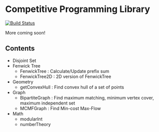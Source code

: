 # Competitive Programming Library

[![Build Status](https://travis-ci.com/exqt/CPLib.svg?token=KEwMuy4A1vEC4DDpHYqf&branch=master)](https://travis-ci.com/exqt/CPLib)

More coming soon!

## Contents
- Disjoint Set
- Fenwick Tree
    - FenwickTree : Calculate/Update prefix sum
    - FenwickTree2D : 2D version of FenwickTree
- Geometry
    - getConvexHull : Find convex hull of a set of points
- Graph
    - BipartiteGraph : Find maximum matching, minimum vertex cover, maximum independent set
    - MCMFGraph : Find Min-cost Max-Flow
- Math
    - modularInt
    - numberTheory
